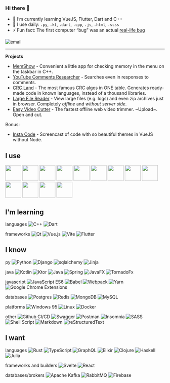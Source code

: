 ### Hi there 👋

- 🎯 I’m currently learning VueJS, Flutter, Dart and C++
- 🚴 I use daily: `.py`, `.kt`, `.dart`, `.cpp`, `.js`, `.html`, `.scss`
- ⚡ Fun fact: The first computer “bug” was an actual [real-life bug](https://www.globalapptesting.com/blog/the-worlds-first-computer-bug-global-app-testing)

![email](https://img.shields.io/badge/%63%6F%6E%74%61%63%74%2E%76%79%61%63%68%65%73%6C%61%76%40%67%6D%61%69%6C%2E%63%6F%6D-%23fff?style=flat-square&logo=gmail&logoColor=gray)

<!---
[![Top Langs](https://github-readme-stats.vercel.app/api/top-langs/?username=vyach-vasiliev&layout=compact&langs_count=10&hide=php,apacheconf,html,css)](https://github.com/anuraghazra/github-readme-stats)

<p align="left"> 
<a href="https://www.cprogramming.com/" target="_blank"> <img src="https://devicons.github.io/devicon/devicon.git/icons/c/c-original.svg" alt="c" width="40" height="40"/> </a> 
<a href="https://www.w3schools.com/cpp/" target="_blank"> <img src="https://devicons.github.io/devicon/devicon.git/icons/cplusplus/cplusplus-original.svg" alt="cplusplus" width="40" height="40"/> </a>
<a href="https://www.w3schools.com/css/" target="_blank"> <img src="https://devicons.github.io/devicon/devicon.git/icons/css3/css3-original-wordmark.svg" alt="css3" width="40" height="40"/> </a> 
<a href="https://www.figma.com/" target="_blank"> <img src="https://www.vectorlogo.zone/logos/figma/figma-icon.svg" alt="figma" width="40" height="40"/> </a> 
<a href="https://flutter.dev" target="_blank"> <img src="https://www.vectorlogo.zone/logos/flutterio/flutterio-icon.svg" alt="flutter" width="40" height="40"/> </a> 
<a href="https://git-scm.com/" target="_blank"> <img src="https://www.vectorlogo.zone/logos/git-scm/git-scm-icon.svg" alt="git" width="40" height="40"/> </a> 
<a href="https://www.w3.org/html/" target="_blank"> <img src="https://devicons.github.io/devicon/devicon.git/icons/html5/html5-original-wordmark.svg" alt="html5" width="40" height="40"/> </a> 
<a href="https://www.linux.org/" target="_blank"> <img src="https://devicons.github.io/devicon/devicon.git/icons/linux/linux-original.svg" alt="linux" width="40" height="40"/> </a> 
<a href="https://www.photoshop.com/en" target="_blank"> <img src="https://devicons.github.io/devicon/devicon.git/icons/photoshop/photoshop-plain.svg" alt="photoshop" width="40" height="40"/> </a> 
<a href="https://www.python.org" target="_blank"> <img src="https://devicons.github.io/devicon/devicon.git/icons/python/python-original.svg" alt="python" width="40" height="40"/> </a> 
</p>
-->

---

**Projects**
* [MemShow](https://mem-show.onrender.com/) - Convenient a little app for checking memory in the menu on the taskbar in C++.
* [YouTube Comments Researcher](https://yt-comments-researcher.onrender.com/) - Searches even in responses to comments.
* [CRC Land](https://crc-land.onrender.com/) - The most famous CRC algos in ONE table. Generates ready-made code in known languages, instead of a thousand libraries.
* [Large File Reader](https://large-file-reader.onrender.com/) - View large files (e.g. logs) and even zip archives just in browser. Completely _offline_ and _without server side_.
* [Easy Video Cutter](https://easy-cut.onrender.com/) - The fastest offline web video trimmer. ~Upload~. Open and cut.

Bonus:
* [Insta Code](https://insta-code.onrender.com/) - Screencast of code with so beautiful themes in VueJS without Node.

  
I use
--
<p>
<img height="50" src="https://cdn.jsdelivr.net/gh/devicons/devicon/icons/jetbrains/jetbrains-original.svg" />
<img height="50" src="https://cdn.jsdelivr.net/gh/devicons/devicon/icons/vscode/vscode-original-wordmark.svg" />
<img height="50" src="https://cdn.jsdelivr.net/gh/devicons/devicon/icons/visualstudio/visualstudio-plain.svg" />
<img height="50" src="https://cdn.jsdelivr.net/gh/devicons/devicon/icons/androidstudio/androidstudio-original.svg" />
<img height="50" src="https://cdn.jsdelivr.net/gh/devicons/devicon/icons/gradle/gradle-original.svg" />
<img height="50" src="https://cdn.jsdelivr.net/gh/devicons/devicon/icons/nodejs/nodejs-original.svg" />
<img height="50" src="https://cdn.jsdelivr.net/gh/devicons/devicon/icons/ansible/ansible-original-wordmark.svg" />
<img height="50" src="https://cdn.jsdelivr.net/gh/devicons/devicon/icons/docker/docker-original.svg" />
<img height="50" src="https://cdn.jsdelivr.net/gh/devicons/devicon/icons/gcc/gcc-plain.svg" />
<img height="50" src="https://cdn.jsdelivr.net/gh/devicons/devicon/icons/cmake/cmake-plain.svg" />
<img height="50" src="https://cdn.jsdelivr.net/gh/devicons/devicon/icons/git/git-original.svg" />
<img height="50" src="https://cdn.jsdelivr.net/gh/devicons/devicon/icons/photoshop/photoshop-plain.svg" />
<img height="50" src="https://cdn.jsdelivr.net/gh/devicons/devicon/icons/illustrator/illustrator-plain.svg" />
</p>

I'm learning
--
languages
![C++](https://img.shields.io/badge/c++_11/17-%2300599C.svg?logo=cplusplus&logoColor=white)
![Dart](https://img.shields.io/badge/dart-%230288d1.svg?logo=dart&logoColor=white)

frameworks
![Qt](https://img.shields.io/badge/qt-%2300c853.svg?logo=Qt&logoColor=white)
![Vue.js](https://img.shields.io/badge/vuejs-%2335495e.svg?logo=vuedotjs&logoColor=%234FC08D)
![Vite](https://img.shields.io/badge/vite-f5ef42?logo=vite)
![Flutter](https://img.shields.io/badge/flutter-%234fc3f7.svg?logo=Flutter&logoColor=white)
    

I know
--
py
![Python](https://img.shields.io/badge/python_3-3670A0?logo=python&logoColor=ffdd54)
![Django](https://img.shields.io/badge/django-%23092E20.svg?logo=django&logoColor=white)
![sqlalchemy](https://img.shields.io/badge/sqlalchemy-dd2c00?logoColor=white)
![Jinja](https://img.shields.io/badge/jinja-white.svg?logo=jinja&logoColor=black)

java
![Kotlin](https://img.shields.io/badge/kotlin-%23512da8.svg?logo=kotlin&logoColor=white)
![Ktor](https://img.shields.io/badge/ktor-%2342a5f5.svg?logoColor=white)
![Java](https://img.shields.io/badge/java_17-%23ED8B00.svg?logo=java&logoColor=white)
![Spring](https://img.shields.io/badge/spring_5-%236DB33F.svg?logo=spring&logoColor=white)
![JavaFX](https://img.shields.io/badge/javafx_11-%2390a4ae.svg?logo=java&logoColor=white)
![TornadoFx](https://img.shields.io/badge/tornadofx-%23212121.svg?logo=java&logoColor=white)

javascript
![JavaScript ES6](https://img.shields.io/badge/javascript_es6-%23323330.svg?logo=javascript&logoColor=%23F7DF1E)
![Babel](https://img.shields.io/badge/babel-F9DC3e?logo=babel&logoColor=black)
![Webpack](https://img.shields.io/badge/webpack-%238DD6F9.svg?logo=webpack&logoColor=black)
![Yarn](https://img.shields.io/badge/yarn-%232C8EBB.svg?logo=yarn&logoColor=white)
![Google Chrome Extensions](https://img.shields.io/badge/chrome%20ext-4285F4?logo=GoogleChrome&logoColor=white)


databases
![Postgres](https://img.shields.io/badge/postgres-%23316192.svg?logo=postgresql&logoColor=white)
![Redis](https://img.shields.io/badge/redis-%23f44336.svg?logo=redis&logoColor=white)
![MongoDB](https://img.shields.io/badge/mongodb-%234ea94b.svg?logo=mongodb&logoColor=white)
![MySQL](https://img.shields.io/badge/mysql-%23607d8b.svg?logo=mysql&logoColor=white)

platforms
![Windows 95](https://img.shields.io/badge/windows_95-008484?logo=windows95&logoColor=white)
![Linux](https://img.shields.io/badge/Linux-FCC624?logo=linux&logoColor=black)
![Docker](https://img.shields.io/badge/Docker-white?logo=docker)


other
![Github CI/CD](https://img.shields.io/badge/CI/CD-000?logo=github)
![Swagger](https://img.shields.io/badge/swagger-green?logo=swagger&logoColor=white)
![Postman](https://img.shields.io/badge/postman-FF6C37?logo=postman&logoColor=white)
![Insomnia](https://img.shields.io/badge/insomnia-white?logo=insomnia&logoColor=5849BE)
![SASS](https://img.shields.io/badge/sass-hotpink.svg?logo=SASS&logoColor=white)
![Shell Script](https://img.shields.io/badge/bash-%23455a64.svg?logo=gnu-bash&logoColor=white)
![Markdown](https://img.shields.io/badge/markdown-%23000000.svg?logo=markdown&logoColor=white)
![reStructuredText](https://img.shields.io/badge/reST-%235d4037.svg?logoColor=white)


I want
--
languages
![Rust](https://img.shields.io/badge/rust-%233e2723.svg?logo=rust&logoColor=white)
![TypeScript](https://img.shields.io/badge/typescript-%23007ACC.svg?logo=typescript&logoColor=white)
![GraphQL](https://img.shields.io/badge/-graphql-E10098?logo=graphql&logoColor=white)
![Elixir](https://img.shields.io/badge/elixir-%234B275F?logo=elixir&logoColor=white)
![Clojure](https://img.shields.io/badge/clojure-%231572B6?logo=Clojure&logoColor=white)
![Haskell](https://img.shields.io/badge/haskell-5e5086?logo=haskell&logoColor=white)
![Julia](https://img.shields.io/badge/-julia-9558B2?logo=julia&logoColor=white)

frameworks and builders
![Svelte](https://img.shields.io/badge/svelte-fff?logo=svelte)
![React](https://img.shields.io/badge/react-%23424242.svg?logo=react&logoColor=%2361DAFB)

databases/brokers
![Apache Kafka](https://img.shields.io/badge/kafka-000?logo=apachekafka)
![RabbitMQ](https://img.shields.io/badge/rabbitmq-FF6600?logo=rabbitmq&logoColor=white)
![Firebase](https://img.shields.io/badge/firebase-%23039BE5.svg?logo=firebase)
